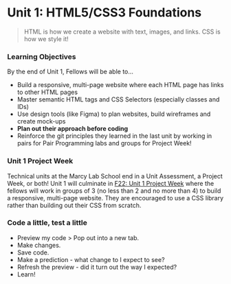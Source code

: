 # Unit 1: HTML5/CSS3 Foundations

> HTML is how we create a website with text, images, and links.
> CSS is how we style it!

### Learning Objectives

By the end of Unit 1, Fellows will be able to…

- Build a responsive, multi-page website where each HTML page has links to other HTML pages
- Master semantic HTML tags and CSS Selectors (especially classes and IDs)
- Use design tools (like Figma) to plan websites, build wireframes and create mock-ups
- **Plan out their approach before coding**
- Reinforce the git principles they learned in the last unit by working in pairs for Pair Programming labs and groups for Project Week!

### **Unit 1 Project Week**

Technical units at the Marcy Lab School end in a Unit Assessment, a Project Week, or both! Unit 1 will culminate in [F22: Unit 1 Project Week](https://www.notion.so/F22-Unit-1-Project-Week-a431d91ffb4b45189cc1443e140944b5) where the fellows will work in groups of 3 (no less than 2 and no more than 4) to build a responsive, multi-page website. They are encouraged to use a CSS library rather than building out their CSS from scratch.

### Code a little, test a little

- Preview my code > Pop out into a new tab.
- Make changes.
- Save code.
- Make a prediction - what change to I expect to see?
- Refresh the preview - did it turn out the way I expected?
- Learn!
